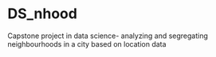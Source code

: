 # DS_nhood
Capstone project in data science- analyzing and segregating  neighbourhoods in a city based on location data
